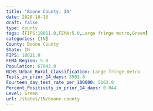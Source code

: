 ```yaml
---
title: "Boone County, IN"
date: 2020-10-16
draft: false
type: county
tags: [FIPS:18011.0,FEMA:5.0,Large fringe metro,Green]
categories: [IN]
County: Boone County
State: IN
FIPS: 18011.0
FEMA_Region: 5.0
Population: 67843.0
NCHS_Urban_Rural_Classification: Large fringe metro
Tests_in_prior_14_days: 3503.0
Fourteen_day_test_rate_per_100000: 5163.0
Percent_Positivity_in_prior_14_days: 0.044
Level: Green
url: /states/IN/boone-county
---
```



